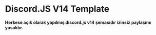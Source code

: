 # Discord.JS V14 Template

**Herkese açık olarak yapılmış discord.js v14 şemasıdır izinsiz paylaşımı yasaktır.**